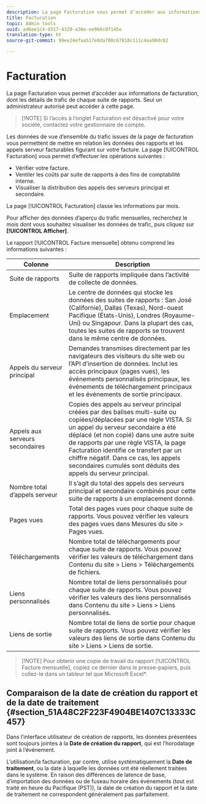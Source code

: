 ```yaml
---
description: La page Facturation vous permet d’accéder aux informations de facturation, dont les détails de trafic de chaque suite de rapports. Seul un administrateur autorisé peut accéder à cette page.
title: Facturation
topic: Admin tools
uuid: ad6ee1c4-d317-4320-a36e-ee966c8f145e
translation-type: ht
source-git-commit: 99ee24efaa517e8da700c67818c111c4aa90dc02

---
```



# Facturation

La page Facturation vous permet d’accéder aux informations de facturation, dont les détails de trafic de chaque suite de rapports. Seul un administrateur autorisé peut accéder à cette page.

> [!NOTE] Si l’accès à l’onglet Facturation est désactivé pour votre société, contactez votre gestionnaire de compte.

Les données de vue d’ensemble du trafic issues de la page de facturation vous permettent de mettre en relation les données des rapports et les appels serveur facturables figurant sur votre facture. La page [!UICONTROL Facturation] vous permet d’effectuer les opérations suivantes :

* Vérifier votre facture.
* Ventiler les coûts par suite de rapports à des fins de comptabilité interne.
* Visualiser la distribution des appels des serveurs principal et secondaire.

La page [!UICONTROL Facturation] classe les informations par mois.

Pour afficher des données d’aperçu du trafic mensuelles, recherchez le mois dont vous souhaitez visualiser les données de trafic, puis cliquez sur **[!UICONTROL Afficher]**.

Le rapport [!UICONTROL Facture mensuelle] obtenu comprend les informations suivantes :

| Colonne | Description |
|--- |--- |
| Suite de rapports | Suite de rapports impliquée dans l’activité de collecte de données. |
| Emplacement | Le centre de données qui stocke les données des suites de rapports : San José (Californie), Dallas (Texas), Nord-ouest Pacifique (États-Unis), Londres (Royaume-Uni) ou Singapour. Dans la plupart des cas, toutes les suites de rapports se trouvent dans le même centre de données. |
| Appels du serveur principal | Demandes transmises directement par les navigateurs des visiteurs du site web ou l’API d’insertion de données. Inclut les accès principaux (pages vues), les événements personnalisés principaux, les événements de téléchargement principaux et les événements de sortie principaux. |
| Appels aux serveurs secondaires | Copies des appels au serveur principal créées par des balises multi-suite ou copiées/déplacées par une règle VISTA.  Si un appel du serveur secondaire a été déplacé (et non copié) dans une autre suite de rapports par une règle VISTA, la page Facturation identifie ce transfert par un chiffre négatif. Dans ce cas, les appels secondaires cumulés sont déduits des appels du serveur principal. |
| Nombre total d’appels serveur | Il s’agit du total des appels des serveurs principal et secondaire combinés pour cette suite de rapports à un emplacement donné. |
| Pages vues | Total des pages vues pour chaque suite de rapports. Vous pouvez vérifier les valeurs des pages vues dans Mesures du site > Pages vues. |
| Téléchargements | Nombre total de téléchargements pour chaque suite de rapports. Vous pouvez vérifier les valeurs de téléchargement dans Contenu du site > Liens > Téléchargements de fichiers. |
| Liens personnalisés | Nombre total de liens personnalisés pour chaque suite de rapports. Vous pouvez vérifier les valeurs des liens personnalisés dans Contenu du site > Liens > Liens personnalisés. |
| Liens de sortie | Nombre total de liens de sortie pour chaque suite de rapports. Vous pouvez vérifier les valeurs des liens de sortie dans Contenu du site > Liens > Liens de sortie. |

> [!NOTE] Pour obtenir une copie de travail du rapport [!UICONTROL Facture mensuelle], copiez ce dernier dans le presse-papiers, puis collez-le dans un tableur tel que Microsoft Excel*.

## Comparaison de la date de création du rapport et de la date de traitement {#section_51A48C2F223F4904BE1407C13333C457}

Dans l’interface utilisateur de création de rapports, les données présentées sont toujours jointes à la **Date de création du rapport**, qui est l’horodatage joint à l’événement.

L’utilisation/la facturation, par contre, utilise systématiquement la **Date de traitement**, ou la date à laquelle les données ont été réellement traitées dans le système. En raison des différences de latence de base, d’importation des données ou de fuseau horaire des événements (tout est traité en heure du Pacifique (PST)), la date de création du rapport et la date de traitement ne correspondent généralement pas parfaitement.
